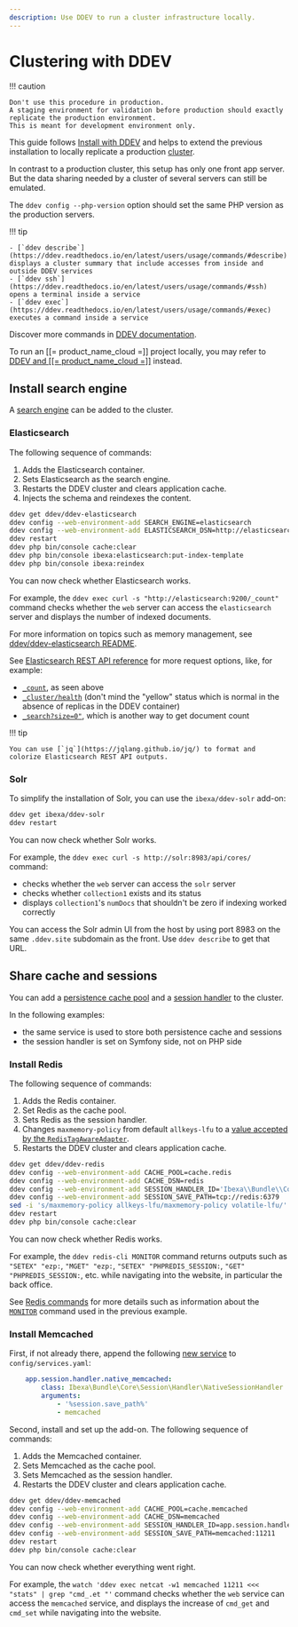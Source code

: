 ```yaml
---
description: Use DDEV to run a cluster infrastructure locally.
---
```


# Clustering with DDEV

!!! caution

    Don't use this procedure in production.
    A staging environment for validation before production should exactly replicate the production environment.
    This is meant for development environment only.

This guide follows [Install with DDEV](install_with_ddev.md) and helps to extend the previous installation to locally replicate a production [cluster](clustering.md).

In contrast to a production cluster, this setup has only one front app server.
But the data sharing needed by a cluster of several servers can still be emulated.

The `ddev config --php-version` option should set the same PHP version as the production servers.

!!! tip

    - [`ddev describe`](https://ddev.readthedocs.io/en/latest/users/usage/commands/#describe) displays a cluster summary that include accesses from inside and outside DDEV services
    - [`ddev ssh`](https://ddev.readthedocs.io/en/latest/users/usage/commands/#ssh) opens a terminal inside a service
    - [`ddev exec`](https://ddev.readthedocs.io/en/latest/users/usage/commands/#exec) executes a command inside a service

   Discover more commands in [DDEV documentation](https://ddev.readthedocs.io/en/latest/users/usage/commands/).

To run an [[= product_name_cloud =]] project locally, you may refer to [DDEV and [[= product_name_cloud =]]](ddev_and_ibexa_cloud.md) instead.

## Install search engine

A [search engine](search_engines.md) can be added to the cluster.

### Elasticsearch

The following sequence of commands:

1. Adds the Elasticsearch container.
2. Sets Elasticsearch as the search engine.
3. Restarts the DDEV cluster and clears application cache.
4. Injects the schema and reindexes the content.

```bash
ddev get ddev/ddev-elasticsearch
ddev config --web-environment-add SEARCH_ENGINE=elasticsearch
ddev config --web-environment-add ELASTICSEARCH_DSN=http://elasticsearch:9200
ddev restart
ddev php bin/console cache:clear
ddev php bin/console ibexa:elasticsearch:put-index-template
ddev php bin/console ibexa:reindex
```

You can now check whether Elasticsearch works.

For example, the `ddev exec curl -s "http://elasticsearch:9200/_count"` command checks whether the `web` server can access the `elasticsearch` server and displays the number of indexed documents.

For more information on topics such as memory management, see [ddev/ddev-elasticsearch README](https://github.com/ddev/ddev-elasticsearch).

See [Elasticsearch REST API reference](https://www.elastic.co/guide/en/elasticsearch/reference/current/rest-apis.html) for more request options, like, for example:

- [`_count`](https://www.elastic.co/guide/en/elasticsearch/reference/current/search-count.html), as seen above
- [`_cluster/health`](https://www.elastic.co/guide/en/elasticsearch/reference/current/cluster-health.html) (don't mind the "yellow" status which is normal in the absence of replicas in the DDEV container)
- [`_search?size=0"`](https://www.elastic.co/guide/en/elasticsearch/reference/current/search-search.html), which is another way to get document count

!!! tip

    You can use [`jq`](https://jqlang.github.io/jq/) to format and colorize Elasticsearch REST API outputs.

### Solr

To simplify the installation of Solr, you can use the `ibexa/ddev-solr` add-on:

```bash
ddev get ibexa/ddev-solr
ddev restart
```

You can now check whether Solr works.

For example, the `ddev exec curl -s http://solr:8983/api/cores/` command:

 - checks whether the `web` server can access the `solr` server
 - checks whether `collection1` exists and its status
 - displays `collection1`'s `numDocs` that shouldn't be zero if indexing worked correctly

You can access the Solr admin UI from the host by using port 8983 on the same `.ddev.site` subdomain as the front. Use `ddev describe` to get that URL.

## Share cache and sessions

You can add a [persistence cache pool](persistence_cache.md#persistence-cache-configuration) and a [session handler](sessions.md#session-handlers) to the cluster.

In the following examples:

- the same service is used to store both persistence cache and sessions
- the session handler is set on Symfony side, not on PHP side

### Install Redis

The following sequence of commands:

1. Adds the Redis container.
1. Set Redis as the cache pool.
1. Sets Redis as the session handler.
1. Changes `maxmemory-policy` from default `allkeys-lfu` to a [value accepted by the `RedisTagAwareAdapter`](https://github.com/symfony/cache/blob/5.4/Adapter/RedisTagAwareAdapter.php#L95).
1. Restarts the DDEV cluster and clears application cache.

```bash
ddev get ddev/ddev-redis
ddev config --web-environment-add CACHE_POOL=cache.redis
ddev config --web-environment-add CACHE_DSN=redis
ddev config --web-environment-add SESSION_HANDLER_ID='Ibexa\\Bundle\\Core\\Session\\Handler\\NativeSessionHandler'
ddev config --web-environment-add SESSION_SAVE_PATH=tcp://redis:6379
sed -i 's/maxmemory-policy allkeys-lfu/maxmemory-policy volatile-lfu/' .ddev/redis/redis.conf;
ddev restart
ddev php bin/console cache:clear
```

You can now check whether Redis works.

For example, the `ddev redis-cli MONITOR` command returns outputs such as `"SETEX" "ezp:`, `"MGET" "ezp:`, `"SETEX" "PHPREDIS_SESSION:`, `"GET" "PHPREDIS_SESSION:`, etc. while navigating into the website, in particular the back office.

See [Redis commands](https://redis.io/commands/) for more details such as information about the [`MONITOR`](https://redis.io/commands/monitor/) command used in the previous example.

### Install Memcached

First, if not already there, append the following [new service](https://doc.ibexa.co/en/latest/infrastructure_and_maintenance/sessions/#handling-sessions-with-memcached) to `config/services.yaml`:

```yaml
    app.session.handler.native_memcached:
        class: Ibexa\Bundle\Core\Session\Handler\NativeSessionHandler
        arguments:
            - '%session.save_path%'
            - memcached
```

Second, install and set up the add-on.
The following sequence of commands:

1. Adds the Memcached container.
1. Sets Memcached as the cache pool.
1. Sets Memcached as the session handler.
1. Restarts the DDEV cluster and clears application cache.

```bash
ddev get ddev/ddev-memcached
ddev config --web-environment-add CACHE_POOL=cache.memcached
ddev config --web-environment-add CACHE_DSN=memcached
ddev config --web-environment-add SESSION_HANDLER_ID=app.session.handler.native_memcached
ddev config --web-environment-add SESSION_SAVE_PATH=memcached:11211
ddev restart
ddev php bin/console cache:clear
```

You can now check whether everything went right.

For example, the `watch 'ddev exec netcat -w1 memcached 11211 <<< "stats" | grep "cmd_.et "'` command checks whether the `web` service can access the `memcached` service, and displays the increase of `cmd_get` and `cmd_set` while navigating into the website.
